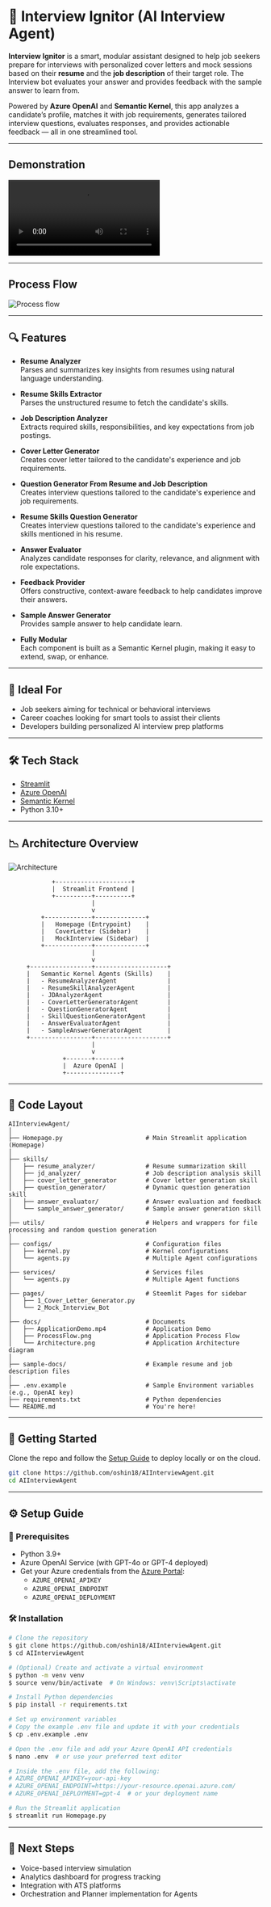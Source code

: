 # 🧠 Interview Ignitor (AI Interview Agent)

**Interview Ignitor** is a smart, modular assistant designed to help job seekers prepare for interviews with personalized cover letters and mock sessions based on their **resume** and the **job description** of their target role. The Interview bot evaluates your answer and provides feedback with the sample answer to learn from.

Powered by **Azure OpenAI** and **Semantic Kernel**, this app analyzes a candidate’s profile, matches it with job requirements, generates tailored interview questions, evaluates responses, and provides actionable feedback — all in one streamlined tool.

---

## Demonstration 
![Demo Video](docs/ApplicationDemo.mp4)

---

## Process Flow
![Process flow](docs/ProcessFlow.png)

---

## 🔍 Features

- **Resume Analyzer**  
  Parses and summarizes key insights from resumes using natural language understanding.

- **Resume Skills Extractor**  
  Parses the unstructured resume to fetch the candidate's skills.

- **Job Description Analyzer**  
  Extracts required skills, responsibilities, and key expectations from job postings.

- **Cover Letter Generator**  
  Creates cover letter tailored to the candidate's experience and job requirements.

- **Question Generator From Resume and Job Description**  
  Creates interview questions tailored to the candidate's experience and job requirements.

- **Resume Skills Question Generator**  
  Creates interview questions tailored to the candidate's experience and skills mentioned in his resume.

- **Answer Evaluator**  
  Analyzes candidate responses for clarity, relevance, and alignment with role expectations.

- **Feedback Provider**  
  Offers constructive, context-aware feedback to help candidates improve their answers.

- **Sample Answer Generator**  
  Provides sample answer to help candidate learn.

- **Fully Modular**  
  Each component is built as a Semantic Kernel plugin, making it easy to extend, swap, or enhance.

---

## 💼 Ideal For

- Job seekers aiming for technical or behavioral interviews  
- Career coaches looking for smart tools to assist their clients  
- Developers building personalized AI interview prep platforms

---

## 🛠️ Tech Stack

- [Streamlit](https://streamlit.io/)  
- [Azure OpenAI](https://azure.microsoft.com/en-us/products/cognitive-services/openai-service/)  
- [Semantic Kernel](https://github.com/microsoft/semantic-kernel)  
- Python 3.10+

---

## 📉 Architecture Overview

![Architecture](docs/Architecture.png)

```plaintext
            +---------------------+
            |  Streamlit Frontend |
            +----------+----------+
                       |
                       v
         +-------------+--------------+
         |   Homepage (Entrypoint)    |
         |   CoverLetter (Sidebar)    |
         |   MockInterview (Sidebar)  |
         +-------------+--------------+
                       |
                       v
     +-----------------+--------------------+
     |   Semantic Kernel Agents (Skills)    |
     |   - ResumeAnalyzerAgent              |
     |   - ResumeSkillAnalyzerAgent         |
     |   - JDAnalyzerAgent                  |
     |   - CoverLetterGeneratorAgent        |
     |   - QuestionGeneratorAgent           |
     |   - SkillQuestionGeneratorAgent      |
     |   - AnswerEvaluatorAgent             |
     |   - SampleAnswerGeneratorAgent       |
     +-----------------+--------------------+
                       |
                       v
               +-------+-------+
               |  Azure OpenAI |
               +---------------+
```

---

## 📂 Code Layout

```plaintext
AIInterviewAgent/
│
├── Homepage.py                       # Main Streamlit application (Homepage)
│
├── skills/
│   ├── resume_analyzer/              # Resume summarization skill
│   ├── jd_analyzer/                  # Job description analysis skill
│   ├── cover_letter_generator        # Cover letter generation skill
│   ├── question_generator/           # Dynamic question generation skill
│   ├── answer_evaluator/             # Answer evaluation and feedback
│   └── sample_answer_generator/      # Sample answer generation skill
│
├── utils/                            # Helpers and wrappers for file processing and random question generation
│
├── configs/                          # Configuration files
│   ├── kernel.py                     # Kernel configurations
│   └── agents.py                     # Multiple Agent configurations
│
├── services/                         # Services files
│   └── agents.py                     # Multiple Agent functions 
│   
├── pages/                            # Steemlit Pages for sidebar
│   ├── 1_Cover_Letter_Generator.py                    
│   └── 2_Mock_Interview_Bot
│ 
├── docs/                             # Documents 
│   ├── ApplicationDemo.mp4           # Application Demo 
│   ├── ProcessFlow.png               # Application Process Flow
│   └── Architecture.png              # Application Architecture diagram
│ 
├── sample-docs/                      # Example resume and job description files
│
├── .env.example                      # Sample Environment variables (e.g., OpenAI key)
├── requirements.txt                  # Python dependencies
└── README.md                         # You're here!
```

---

## 🚀 Getting Started

Clone the repo and follow the [Setup Guide](#%EF%B8%8F-setup-guide) to deploy locally or on the cloud.

```bash
git clone https://github.com/oshin18/AIInterviewAgent.git
cd AIInterviewAgent
```

---

## ⚙️ Setup Guide

### 🔧 Prerequisites

- Python 3.9+
- Azure OpenAI Service (with GPT-4o or GPT-4 deployed)
- Get your Azure credentials from the [Azure Portal](https://portal.azure.com/):
  - `AZURE_OPENAI_APIKEY`
  - `AZURE_OPENAI_ENDPOINT`
  - `AZURE_OPENAI_DEPLOYMENT`

### 🛠️ Installation

```bash
# Clone the repository
$ git clone https://github.com/oshin18/AIInterviewAgent.git
$ cd AIInterviewAgent

# (Optional) Create and activate a virtual environment
$ python -m venv venv
$ source venv/bin/activate  # On Windows: venv\Scripts\activate

# Install Python dependencies
$ pip install -r requirements.txt

# Set up environment variables
# Copy the example .env file and update it with your credentials
$ cp .env.example .env

# Open the .env file and add your Azure OpenAI API credentials
$ nano .env  # or use your preferred text editor

# Inside the .env file, add the following:
# AZURE_OPENAI_APIKEY=your-api-key
# AZURE_OPENAI_ENDPOINT=https://your-resource.openai.azure.com/
# AZURE_OPENAI_DEPLOYMENT=gpt-4  # or your deployment name

# Run the Streamlit application
$ streamlit run Homepage.py
```

---

## 📀 Next Steps

- Voice-based interview simulation  
- Analytics dashboard for progress tracking  
- Integration with ATS platforms
- Orchestration and Planner implementation for Agents
```
